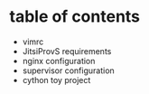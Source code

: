 # table of contents
+ vimrc
+ JitsiProvS requirements
+ nginx configuration
+ supervisor configuration
+ cython toy project
